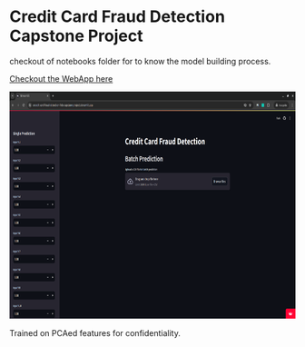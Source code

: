 # Credit Card Fraud Detection Capstone Project

checkout of notebooks folder for to know the model building process.

[Checkout the WebApp here](https://creadit-card-fraud-detection-febs-capstone-project.streamlit.app/)


<img src=./static/webapp.png height=400 width=712>

Trained on PCAed features for confidentiality.